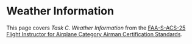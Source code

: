 # Weather Information

This page covers *Task C. Weather Information* from the [FAA-S-ACS-25 Flight Instructor for Airplane Category Airman Certification Standards](https://www.faa.gov/training_testing/testing/acs/cfi_airplane_acs_25.pdf).

<!--@include: ./docs/includes/weather-info.md | shift:1-->
